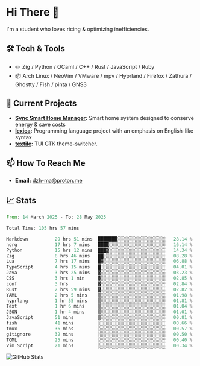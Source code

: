 # Hi There 👋
I'm a student who loves ricing & optimizing inefficiencies.
## 🛠️ Tech & Tools
- ✏️  Zig / Python / OCaml / C++ / Rust / JavaScript / Ruby
- 📦 Arch Linux / NeoVim / VMware / mpv / Hyprland / Firefox / Zathura / Ghostty / Fish / pinta / GNS3
## 🔭 Current Projects
- **[Sync Smart Home Manager](https://github.com/dzh-ma/sync):** Smart home system designed to conserve energy & save costs
- **[lexica](https://github.com/dzh-ma/lexica):** Programming language project with an emphasis on English-like syntax
- **[textile](https://github.com/dzh-ma/textile):** TUI GTK theme-switcher.
## 📫 How To Reach Me
- **Email:** [dzh-ma@proton.me](mailto:dzh-ma@proton.me)
## 📈 Stats
<!--START_SECTION:waka-->

```rust
From: 14 March 2025 - To: 28 May 2025

Total Time: 105 hrs 57 mins

Markdown          29 hrs 51 mins  ███████░░░░░░░░░░░░░░░░░░   28.14 %
norg              17 hrs 7 mins   ████░░░░░░░░░░░░░░░░░░░░░   16.14 %
Python            15 hrs 12 mins  ███▓░░░░░░░░░░░░░░░░░░░░░   14.34 %
Zig               8 hrs 46 mins   ██░░░░░░░░░░░░░░░░░░░░░░░   08.28 %
Lua               7 hrs 17 mins   █▓░░░░░░░░░░░░░░░░░░░░░░░   06.88 %
TypeScript        4 hrs 15 mins   █░░░░░░░░░░░░░░░░░░░░░░░░   04.01 %
Java              3 hrs 25 mins   ▓░░░░░░░░░░░░░░░░░░░░░░░░   03.23 %
CSS               3 hrs 1 min     ▓░░░░░░░░░░░░░░░░░░░░░░░░   02.85 %
conf              3 hrs           ▓░░░░░░░░░░░░░░░░░░░░░░░░   02.84 %
Rust              2 hrs 59 mins   ▓░░░░░░░░░░░░░░░░░░░░░░░░   02.82 %
YAML              2 hrs 5 mins    ▒░░░░░░░░░░░░░░░░░░░░░░░░   01.98 %
hyprlang          1 hr 55 mins    ▒░░░░░░░░░░░░░░░░░░░░░░░░   01.81 %
Text              1 hr 6 mins     ▒░░░░░░░░░░░░░░░░░░░░░░░░   01.04 %
JSON              1 hr 4 mins     ▒░░░░░░░░░░░░░░░░░░░░░░░░   01.01 %
JavaScript        51 mins         ▒░░░░░░░░░░░░░░░░░░░░░░░░   00.81 %
fish              41 mins         ░░░░░░░░░░░░░░░░░░░░░░░░░   00.66 %
tmux              36 mins         ░░░░░░░░░░░░░░░░░░░░░░░░░   00.57 %
gitignore         32 mins         ░░░░░░░░░░░░░░░░░░░░░░░░░   00.50 %
TOML              25 mins         ░░░░░░░░░░░░░░░░░░░░░░░░░   00.40 %
Vim Script        21 mins         ░░░░░░░░░░░░░░░░░░░░░░░░░   00.34 %
```

<!--END_SECTION:waka-->

![GitHub Stats](https://github-readme-stats.vercel.app/api?username=dzh-ma&show_icons=true&theme=transparent)
